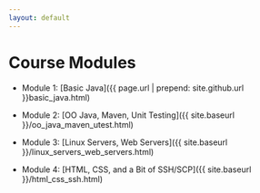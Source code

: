 ```yaml
---
layout: default
---
```


# Course Modules

* Module 1: [Basic Java]({{ page.url | prepend: site.github.url }}basic_java.html)

* Module 2: [OO Java, Maven, Unit Testing]({{ site.baseurl }}/oo_java_maven_utest.html)

* Module 3: [Linux Servers, Web Servers]({{ site.baseurl }}/linux_servers_web_servers.html)

* Module 4: [HTML, CSS, and a Bit of SSH/SCP]({{ site.baseurl }}/html_css_ssh.html) 
